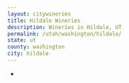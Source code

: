 ```yaml
---
layout: citywineries
title: Hildale Wineries
description: Wineries in Hildale, UT
permalink: /utah/washington/hildale/
state: ut
county: washington
city: hildale
---
```

-
